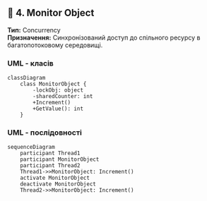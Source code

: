 ## 🔷 4. Monitor Object
**Тип:** Concurrency  
**Призначення:** Синхронізований доступ до спільного ресурсу в багатопотоковому середовищі.

### UML - класів
```mermaid
classDiagram
    class MonitorObject {
        -lockObj: object
        -sharedCounter: int
        +Increment()
        +GetValue(): int
    }
```

### UML - послідовності
```mermaid
sequenceDiagram
    participant Thread1
    participant MonitorObject
    participant Thread2
    Thread1->>MonitorObject: Increment()
    activate MonitorObject
    deactivate MonitorObject
    Thread2->>MonitorObject: Increment()
```
